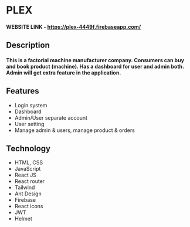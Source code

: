 # PLEX

#### WEBSITE LINK - https://plex-4449f.firebaseapp.com/

## Description

#### This is a factorial machine manufacturer company. Consumers can buy and book product (machine). Has a dashboard for user and admin both. Admin will get extra feature in the application.

## Features

- Login system
- Dashboard
- Admin/User separate account
- User setting
- Manage admin & users, manage product & orders

## Technology

- HTML, CSS
- JavaScript
- React JS
- React router
- Tailwind
- Ant Design
- Firebase
- React icons
- JWT
- Helmet
